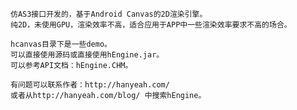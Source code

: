     仿AS3接口开发的，基于Android Canvas的2D渲染引擎。
    纯2D，未使用GPU，渲染效率不高，适合应用于APP中一些渲染效率要求不高的场合。

    hcanvas目录下是一些demo。
    可以直接使用源码或直接使用hEngine.jar。
    可以参考API文档：hEngine.CHM。

    有问题可以联系作者：http://hanyeah.com/
    或者从http://hanyeah.com/blog/ 中搜索hEngine。
